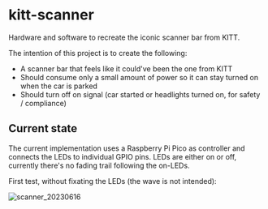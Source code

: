 # kitt-scanner
Hardware and software to recreate the iconic scanner bar from KITT.

The intention of this project is to create the following:
- A scanner bar that feels like it could've been the one from KITT
- Should consume only a small amount of power so it can stay turned on when the car is parked
- Should turn off on signal (car started or headlights turned on, for safety / compliance)

## Current state
The current implementation uses a Raspberry Pi Pico as controller and connects the LEDs to individual GPIO pins.
LEDs are either on or off, currently there's no fading trail following the on-LEDs.

First test, without fixating the LEDs (the wave is not intended):

![scanner_20230616](https://github.com/mycroes/kitt-scanner/assets/122017/4db16a6d-f8e4-4b13-b9a0-d0abadcb4179)
